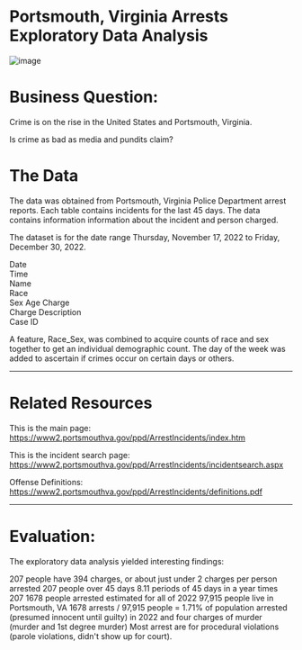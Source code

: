 # Portsmouth, Virginia Arrests Exploratory Data Analysis 

![image](https://user-images.githubusercontent.com/23224784/229182437-4060b05c-c1b0-4c0e-910e-cb4cc06f321c.png)


# Business Question: 

Crime is on the rise in the United States and Portsmouth, Virginia. 

Is crime as bad as media and pundits claim?




# The Data 

The data was obtained from Portsmouth, Virginia Police Department arrest reports. Each table contains incidents for the last 45 days. The data
contains information information about the incident and person charged. 

The dataset is for the date range Thursday, November 17, 2022 to Friday, December 30, 2022.

Date	
Time	
Name	
Race	
Sex	
Age	
Charge	
Charge Description	
Case ID	

A feature, Race_Sex, was combined to acquire counts of race and sex together to get an individual demographic 
count. The day of the week was added to ascertain if crimes occur on certain days or others. 
_______________________________________________________________________________________________________________________________________________________________________

# Related Resources

This is the main page: https://www2.portsmouthva.gov/ppd/ArrestIncidents/index.htm

This is the incident search page: 
https://www2.portsmouthva.gov/ppd/ArrestIncidents/incidentsearch.aspx

Offense Definitions: https://www2.portsmouthva.gov/ppd/ArrestIncidents/definitions.pdf

_______________________________________________________________________________________________________________________________________________________________________

# Evaluation: 

The exploratory data analysis yielded interesting findings: 

207 people have 394 charges, or about just under 2 charges per person arrested
207 people over 45 days 
8.11 periods of 45 days in a year times 207
1678 people arrested estimated for all of 2022
97,915 people live in Portsmouth, VA 
1678 arrests / 97,915 people = 1.71% of population arrested (presumed innocent until guilty) in 2022 and four charges of murder (murder and 1st degree murder)
Most arrest are for procedural violations (parole violations, didn't show up for court). 

